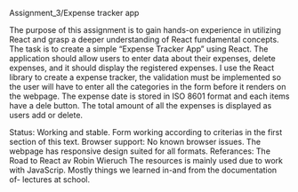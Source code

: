 

Assignment_3/Expense tracker app


The purpose of this assignment is to gain hands-on experience in utilizing React and grasp a deeper understanding of React fundamental concepts. The task is to create a simple “Expense Tracker App” using React. The application should allow users to enter data about their expenses, delete expenses, and it should display the registered expenses. 
I use the React library to create a expense tracker, the validation must be implemented so the user will have to enter all the categories in the form before it renders on the webpage. The expense date is stored in ISO 8601 format and each items have a dele button. The total amount of all the expenses is displayed as users add or delete.

Status: Working and stable. Form working according to criterias in the first section of this text.
Browser support: No known browser issues.
The webpage has responsive design suited for all formats.
Referances:
          The Road to React av Robin Wieruch
         The resources is mainly used due to work with JavaScrip. Mostly things we learned in-and from the documentation of- lectures at school.
